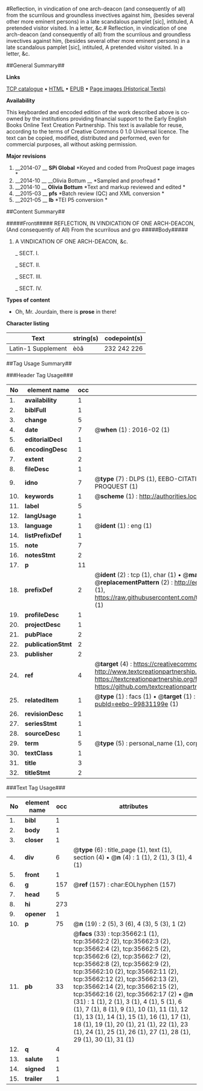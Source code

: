 #Reflection, in vindication of one arch-deacon (and consequently of all) from the scurrilous and groundless invectives against him, (besides several other more eminent persons) in a late scandalous pamplet [sic], intituled, A pretended visitor visited. In a letter, &c.#
Reflection, in vindication of one arch-deacon (and consequently of all) from the scurrilous and groundless invectives against him, (besides several other more eminent persons) in a late scandalous pamplet [sic], intituled, A pretended visitor visited. In a letter, &c.

##General Summary##

**Links**

[TCP catalogue](http://www.ota.ox.ac.uk/tcp/)  • 
[HTML](http://tei.it.ox.ac.uk/tcp/Texts-HTML/free/A58/A58348.html)  • 
[EPUB](http://tei.it.ox.ac.uk/tcp/Texts-EPUB/free/A58/A58348.epub) • 
[Page images (Historical Texts)](https://historicaltexts.jisc.ac.uk/eebo-99831199e)

**Availability**

This keyboarded and encoded edition of the work described above is co-owned by the
    institutions providing financial support to the Early English Books Online Text Creation
    Partnership. This text is available for reuse, according to the terms of  Creative Commons 0 1.0 Universal
    licence. The text can be copied, modified, distributed and performed, even for commercial
    purposes, all without asking permission.

**Major revisions**

1. __2014-07 __ __SPi Global__ *Keyed and coded from ProQuest page images *
1. __2014-10 __ __Olivia Bottum __ *Sampled and proofread *
1. __2014-10 __ __Olivia Bottum__ *Text and markup reviewed and edited *
1. __2015-03 __ __pfs__ *Batch review (QC) and XML conversion *
1. __2021-05 __ __lb__ *TEI P5 conversion *

##Content Summary##

#####Front#####
REFLECTION, IN VINDICATION OF ONE ARCH-DEACON, (And consequently of All) From the scurrilous and gro
#####Body#####

1. A VINDICATION OF ONE ARCH-DEACON, &c.

    _ SECT. I.

    _ SECT. II.

    _ SECT. III.

    _ SECT. IV.

**Types of content**

  * Oh, Mr. Jourdain, there is **prose** in there!

**Character listing**


|Text|string(s)|codepoint(s)|
|---|---|---|
|Latin-1 Supplement|èòâ|232 242 226|

##Tag Usage Summary##

###Header Tag Usage###

|No|element name|occ|attributes|
|---|---|---|---|
|1.|__availability__|1||
|2.|__biblFull__|1||
|3.|__change__|5||
|4.|__date__|7| @__when__ (1) : 2016-02 (1)|
|5.|__editorialDecl__|1||
|6.|__encodingDesc__|1||
|7.|__extent__|2||
|8.|__fileDesc__|1||
|9.|__idno__|7| @__type__ (7) : DLPS (1), EEBO-CITATION (1), VID (1), EEBO-PROQUEST (1), STC (2), PROQUEST (1)|
|10.|__keywords__|1| @__scheme__ (1) : http://authorities.loc.gov/ (1)|
|11.|__label__|5||
|12.|__langUsage__|1||
|13.|__language__|1| @__ident__ (1) : eng (1)|
|14.|__listPrefixDef__|1||
|15.|__note__|7||
|16.|__notesStmt__|2||
|17.|__p__|11||
|18.|__prefixDef__|2| @__ident__ (2) : tcp (1), char (1)  •  @__matchPattern__ (2) : ([0-9\-]+):([0-9IVX]+) (1), (.+) (1)  •  @__replacementPattern__ (2) : http://eebo.chadwyck.com/downloadtiff?vid=$1&page=$2 (1), https://raw.githubusercontent.com/textcreationpartnership/Texts/master/tcpchars.xml#$1 (1)|
|19.|__profileDesc__|1||
|20.|__projectDesc__|1||
|21.|__pubPlace__|2||
|22.|__publicationStmt__|2||
|23.|__publisher__|2||
|24.|__ref__|4| @__target__ (4) : https://creativecommons.org/publicdomain/zero/1.0/ (1), http://www.textcreationpartnership.org/docs/. (1), https://textcreationpartnership.org/faq/#faq05 (1), https://github.com/textcreationpartnership (1)|
|25.|__relatedItem__|1| @__type__ (1) : facs (1)  •  @__target__ (1) : https://data.historicaltexts.jisc.ac.uk/view?pubId=eebo-99831199e (1)|
|26.|__revisionDesc__|1||
|27.|__seriesStmt__|1||
|28.|__sourceDesc__|1||
|29.|__term__|5| @__type__ (5) : personal_name (1), corporate_name (1), uniform_title (1), topical_term (2)|
|30.|__textClass__|1||
|31.|__title__|3||
|32.|__titleStmt__|2||


###Text Tag Usage###

|No|element name|occ|attributes|
|---|---|---|---|
|1.|__bibl__|1||
|2.|__body__|1||
|3.|__closer__|1||
|4.|__div__|6| @__type__ (6) : title_page (1), text (1), section (4)  •  @__n__ (4) : 1 (1), 2 (1), 3 (1), 4 (1)|
|5.|__front__|1||
|6.|__g__|157| @__ref__ (157) : char:EOLhyphen (157)|
|7.|__head__|5||
|8.|__hi__|273||
|9.|__opener__|1||
|10.|__p__|75| @__n__ (19) : 2 (5), 3 (6), 4 (3), 5 (3), 1 (2)|
|11.|__pb__|33| @__facs__ (33) : tcp:35662:1 (1), tcp:35662:2 (2), tcp:35662:3 (2), tcp:35662:4 (2), tcp:35662:5 (2), tcp:35662:6 (2), tcp:35662:7 (2), tcp:35662:8 (2), tcp:35662:9 (2), tcp:35662:10 (2), tcp:35662:11 (2), tcp:35662:12 (2), tcp:35662:13 (2), tcp:35662:14 (2), tcp:35662:15 (2), tcp:35662:16 (2), tcp:35662:17 (2)  •  @__n__ (31) : 1 (1), 2 (1), 3 (1), 4 (1), 5 (1), 6 (1), 7 (1), 8 (1), 9 (1), 10 (1), 11 (1), 12 (1), 13 (1), 14 (1), 15 (1), 16 (1), 17 (1), 18 (1), 19 (1), 20 (1), 21 (1), 22 (1), 23 (1), 24 (1), 25 (1), 26 (1), 27 (1), 28 (1), 29 (1), 30 (1), 31 (1)|
|12.|__q__|4||
|13.|__salute__|1||
|14.|__signed__|1||
|15.|__trailer__|1||
